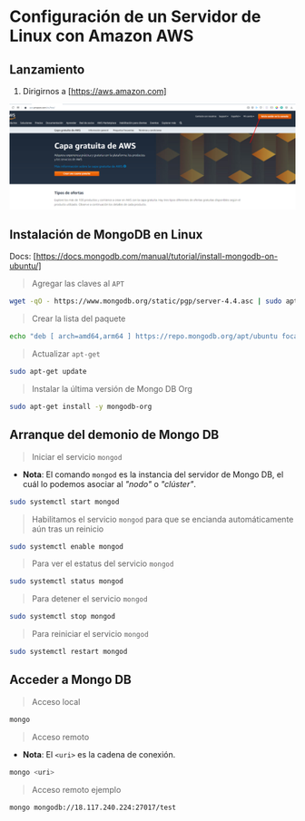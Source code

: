 # Configuración de un Servidor de Linux con Amazon AWS

## Lanzamiento

1. Dirigirnos a [https://aws.amazon.com]

![aws-1.png](aws-1.png)

## Instalación de MongoDB en Linux

Docs: [https://docs.mongodb.com/manual/tutorial/install-mongodb-on-ubuntu/]

> Agregar las claves al `APT`

```bash
wget -qO - https://www.mongodb.org/static/pgp/server-4.4.asc | sudo apt-key add -
```

> Crear la lista del paquete

```bash
echo "deb [ arch=amd64,arm64 ] https://repo.mongodb.org/apt/ubuntu focal/mongodb-org/4.4 multiverse" | sudo tee /etc/apt/sources.list.d/mongodb-org-4.4.list
```

> Actualizar `apt-get`

```bash
sudo apt-get update
```

> Instalar la última versión de Mongo DB Org

```bash
sudo apt-get install -y mongodb-org
```

## Arranque del demonio de Mongo DB

> Iniciar el servicio `mongod`

* __Nota__: El comando `mongod` es la instancia del servidor de Mongo DB, el cuál lo podemos asociar al _"nodo"_ o _"clúster"_.

```bash
sudo systemctl start mongod
```

> Habilitamos el servicio `mongod` para que se encianda automáticamente aún tras un reinicio

```bash
sudo systemctl enable mongod
```

> Para ver el estatus del servicio `mongod`

```bash
sudo systemctl status mongod
```

> Para detener el servicio `mongod`

```bash
sudo systemctl stop mongod
```

> Para reiniciar el servicio `mongod`

```bash
sudo systemctl restart mongod
```

## Acceder a Mongo DB

> Acceso local

```bash
mongo
```

> Acceso remoto

* __Nota__: El `<uri>` es la cadena de conexión.

```bash
mongo <uri>
```

> Acceso remoto ejemplo

```bash
mongo mongodb://18.117.240.224:27017/test
```


